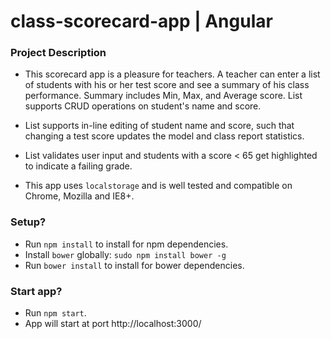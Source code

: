 # class-scorecard-app | Angular

### Project Description ###

* This scorecard app is a pleasure for teachers. A teacher can enter a list of students with his or her test score and see a summary of his class performance. Summary includes Min, Max, and Average score. List supports CRUD operations on student's name and score.

* List supports in-line editing of student name and score, such that changing a test score updates the model and class report statistics.

* List validates user input and students with a score < 65 get highlighted to indicate a failing grade.

* This app uses `localstorage` and is well tested and compatible on Chrome, Mozilla and IE8+.

### Setup? ###

* Run `npm install` to install for npm dependencies.
* Install `bower` globally: `sudo npm install bower -g`
* Run `bower install` to install for bower dependencies.

### Start app? ###
* Run `npm start`.
* App will start at port http://localhost:3000/

